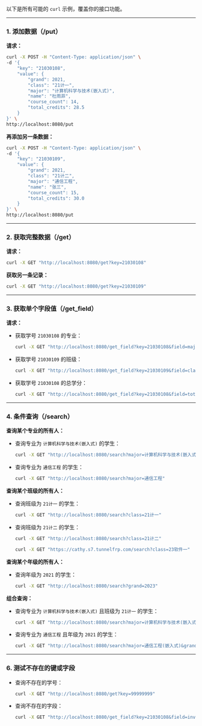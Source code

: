 以下是所有可能的 `curl` 示例，覆盖你的接口功能。

---

### **1. 添加数据（/put）**

**请求：**

```bash
curl -X POST -H "Content-Type: application/json" \
-d '{
    "key": "21030108",
    "value": {
        "grand": 2021,
        "class": "21计一",
        "major": "计算机科学与技术(嵌入式)",
        "name": "杜雨菲",
        "course_count": 14,
        "total_credits": 28.5
    }
}' \
http://localhost:8080/put
```

**再添加另一条数据：**

```bash
curl -X POST -H "Content-Type: application/json" \
-d '{
    "key": "21030109",
    "value": {
        "grand": 2021,
        "class": "21计二",
        "major": "通信工程",
        "name": "张三",
        "course_count": 15,
        "total_credits": 30.0
    }
}' \
http://localhost:8080/put
```

---

### **2. 获取完整数据（/get）**

**请求：**

```bash
curl -X GET "http://localhost:8080/get?key=21030108"
```

**获取另一条记录：**

```bash
curl -X GET "http://localhost:8080/get?key=21030109"
```

---

### **3. 获取单个字段值（/get_field）**

**请求：**

- 获取学号 `21030108` 的专业：
  ```bash
  curl -X GET "http://localhost:8080/get_field?key=21030108&field=major"
  ```

- 获取学号 `21030109` 的班级：
  ```bash
  curl -X GET "http://localhost:8080/get_field?key=21030109&field=class"
  ```

- 获取学号 `21030108` 的总学分：
  ```bash
  curl -X GET "http://localhost:8080/get_field?key=21030108&field=total_credits"
  ```

---

### **4. 条件查询（/search）**

**查询某个专业的所有人：**

- 查询专业为 `计算机科学与技术(嵌入式)` 的学生：
  ```bash
  curl -X GET "http://localhost:8080/search?major=计算机科学与技术(嵌入式)"
  ```

- 查询专业为 `通信工程` 的学生：
  ```bash
  curl -X GET "http://localhost:8080/search?major=通信工程"
  ```

**查询某个班级的所有人：**

- 查询班级为 `21计一` 的学生：
  ```bash
  curl -X GET "http://localhost:8080/search?class=21计一"
  ```

- 查询班级为 `21计二` 的学生：
  ```bash
  curl -X GET "http://localhost:8080/search?class=21计二"

  curl -X GET "https://cathy.s7.tunnelfrp.com/search?class=23软件一"
  ```

**查询某个年级的所有人：**

- 查询年级为 `2021` 的学生：
  ```bash
  curl -X GET "http://localhost:8080/search?grand=2023"
  ```

**组合查询：**

- 查询专业为 `计算机科学与技术(嵌入式)` 且班级为 `21计一` 的学生：
  ```bash
  curl -X GET "http://localhost:8080/search?major=计算机科学与技术(嵌入式)&class=21计一"
  ```

- 查询专业为 `通信工程` 且年级为 `2021` 的学生：
  ```bash
  curl -X GET "http://localhost:8080/search?major=通信工程(嵌入式)&grand=2021"
  ```

---


### **6. 测试不存在的键或字段**

- 查询不存在的学号：
  ```bash
  curl -X GET "http://localhost:8080/get?key=99999999"
  ```

- 查询不存在的字段：
  ```bash
  curl -X GET "http://localhost:8080/get_field?key=21030108&field=invalid_field"
  ```
